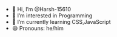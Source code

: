 - 👋 Hi, I’m @Harsh-15610
- 👀 I’m interested in Programming 
- 🌱 I’m currently learning CSS,JavaScript
- 😄 Pronouns: he/him

<!---
Harsh-15610/Harsh-15610 is a ✨ special ✨ repository because its `README.md` (this file) appears on your GitHub profile.
You can click the Preview link to take a look at your changes.
--->

